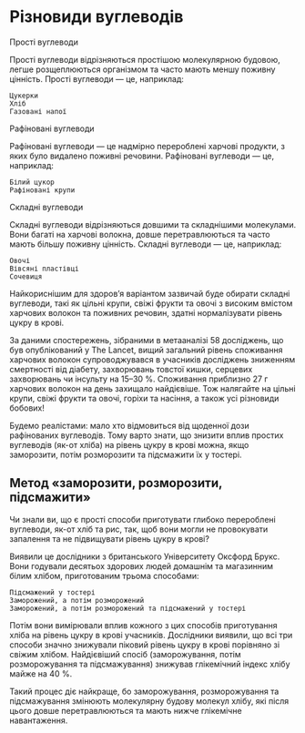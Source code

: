 # Різновиди вуглеводів

Прості вуглеводи

Прості вуглеводи відрізняються простішою молекулярною будовою, легше розщеплюються організмом та часто мають меншу поживну цінність. Прості вуглеводи — це, наприклад:

    Цукерки
    Хліб
    Газовані напої

Рафіновані вуглеводи

Рафіновані вуглеводи — це надмірно перероблені харчові продукти, з яких було видалено поживні речовини. Рафіновані вуглеводи — це, наприклад:

    Білий цукор
    Рафіновані крупи

Складні вуглеводи

Складні вуглеводи відрізняються довшими та складнішими молекулами. Вони багаті на харчові волокна, довше перетравлюються та часто мають більшу поживну цінність. Складні вуглеводи — це, наприклад:

    Овочі
    Вівсяні пластівці
    Сочевиця

Найкориснішим для здоров’я варіантом зазвичай буде обирати складні вуглеводи, такі як цільні крупи, свіжі фрукти та овочі з високим вмістом харчових волокон та поживних речовин, здатні нормалізувати рівень цукру в крові. 

За даними спостережень, зібраними в метааналізі 58 досліджень, що був опублікований у The Lancet, вищий загальний рівень споживання харчових волокон супроводжувався в учасників досліджень зниженням смертності від діабету, захворювань товстої кишки, серцевих захворювань чи інсульту на 15–30 %.  Споживання приблизно 27 г харчових волокон на день захищало найдієвіше. Тож налягайте на цільні крупи, свіжі фрукти та овочі, горіхи та насіння, а також усі різновиди бобових!

Будемо реалістами: мало хто відмовиться від щоденної дози рафінованих вуглеводів. Тому варто знати, що знизити вплив простих вуглеводів (як-от хліба) на рівень цукру в крові можна, якщо заморозити, потім розморозити та підсмажити їх у тостері.

## Метод «заморозити, розморозити, підсмажити»

Чи знали ви, що є прості способи приготувати глибоко перероблені вуглеводи, як-от хліб та рис, так, щоб вони могли не провокувати запалення та не підвищувати рівень цукру в крові? 

Виявили це дослідники з британського Університету Оксфорд Брукс. Вони годували десятьох здорових людей домашнім та магазинним білим хлібом, приготованим трьома способами:

    Підсмажений у тостері
    Заморожений, а потім розморожений
    Заморожений, а потім розморожений та підсмажений у тостері 

Потім вони вимірювали вплив кожного з цих способів приготування хліба на рівень цукру в крові учасників. Дослідники виявили, що всі три способи значно знижували піковий рівень цукру в крові порівняно зі свіжим хлібом. Найдієвіший спосіб (заморожування, потім розморожування та підсмажування) знижував глікемічний індекс хлібу майже на 40 %.  

Такий процес діє найкраще, бо заморожування, розморожування та підсмажування змінюють молекулярну будову молекул хлібу, які після цього довше перетравлюються та мають нижче глікемічне навантаження. 
